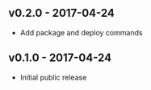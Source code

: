 ## v0.2.0 - 2017-04-24

* Add package and deploy commands

## v0.1.0 - 2017-04-24

* Initial public release